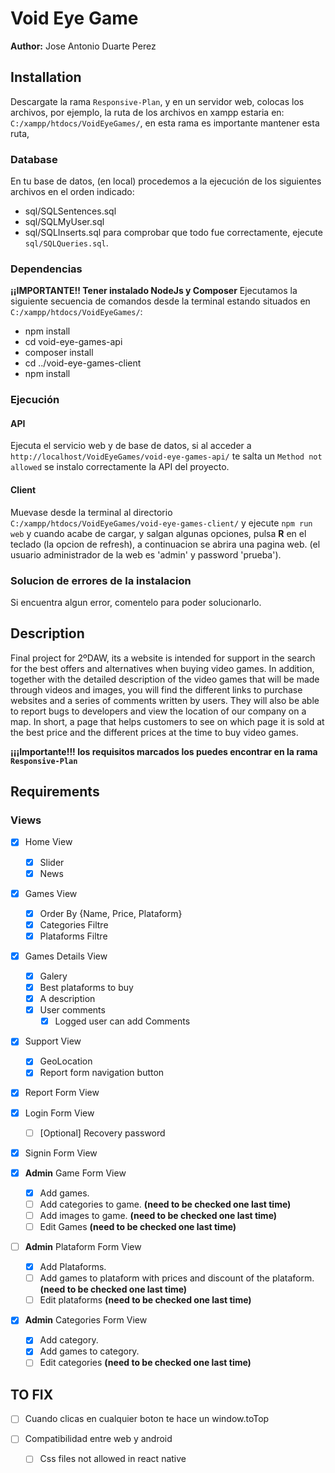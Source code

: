 # Void Eye Game
**Author:** Jose Antonio Duarte Perez


## Installation
Descargate la rama `Responsive-Plan`, y en un servidor web, colocas los archivos, por ejemplo, la ruta de los archivos en xampp estaria en: `C:/xampp/htdocs/VoidEyeGames/`, en esta rama es importante mantener esta ruta, 

### Database
En tu base de datos, (en local) procedemos a la ejecución de los 
siguientes archivos en el orden indicado:
- sql/SQLSentences.sql
- sql/SQLMyUser.sql
- sql/SQLInserts.sql
para comprobar que todo fue correctamente, ejecute `sql/SQLQueries.sql`.

### Dependencias
**¡¡IMPORTANTE!! Tener instalado NodeJs y Composer**
Ejecutamos la siguiente secuencia de comandos desde la terminal estando situados en `C:/xampp/htdocs/VoidEyeGames/`:
- npm install
- cd void-eye-games-api
- composer install
- cd ../void-eye-games-client
- npm install

### Ejecución
#### API
Ejecuta el servicio web y de base de datos, si al acceder a `http://localhost/VoidEyeGames/void-eye-games-api/` te salta un `Method not allowed` se instalo correctamente la API del proyecto.

#### Client
Muevase desde la terminal al directorio `C:/xampp/htdocs/VoidEyeGames/void-eye-games-client/` y ejecute `npm run web` y cuando acabe de cargar, y salgan algunas opciones, pulsa **R** en el teclado (la opcion de refresh), a continuacion se abrira una pagina web. (el usuario administrador de la web es 'admin' y password 'prueba').

### Solucion de errores de la instalacion
Si encuentra algun error, comentelo para poder solucionarlo.


## Description
Final project for 2ºDAW, its a website is intended for support in the search for the best offers and alternatives when buying video games. In addition, together with the detailed description of the video games that will be made through videos and images, you will find the different links to purchase websites and a series of comments written by users. They will also be able to report bugs to developers and view the location of our company on a map. In short, a page that helps customers to see on which page it is sold at the best price and the different prices at the time to buy video games.

__¡¡¡Importante!!! los requisitos marcados los puedes encontrar en la rama `Responsive-Plan`__

## Requirements
### Views
- [X] Home View
    - [X] Slider
    - [X] News
- [X] Games View
    - [X] Order By {Name, Price, Plataform}
    - [X] Categories Filtre
    - [X] Plataforms Filtre
- [X] Games Details View
    - [X] Galery
    - [X] Best plataforms to buy
    - [X] A description
    - [X] User comments
        - [X] Logged user can add Comments
- [X] Support View
    - [X] GeoLocation
    - [X] Report form navigation button
- [X] Report Form View
- [X] Login Form View
    - [ ] [Optional] Recovery password
- [X] Signin Form View

- [X] **Admin** Game Form View
    - [X] Add games.
    - [ ] Add categories to game. **(need to be checked one last time)**
    - [ ] Add images to game. **(need to be checked one last time)**
    - [ ] Edit Games **(need to be checked one last time)**
- [ ] **Admin** Plataform Form View
    - [X] Add Plataforms.
    - [ ] Add games to plataform with prices and discount of the plataform. **(need to be checked one last time)**
    - [ ] Edit plataforms **(need to be checked one last time)**
- [X] **Admin** Categories Form View
    - [X] Add category.
    - [X] Add games to category.
    - [ ] Edit categories **(need to be checked one last time)**

## TO FIX
- [ ] Cuando clicas en cualquier boton te hace un window.toTop

- [ ] Compatibilidad entre web y android
    - [ ] Css files not allowed in react native
